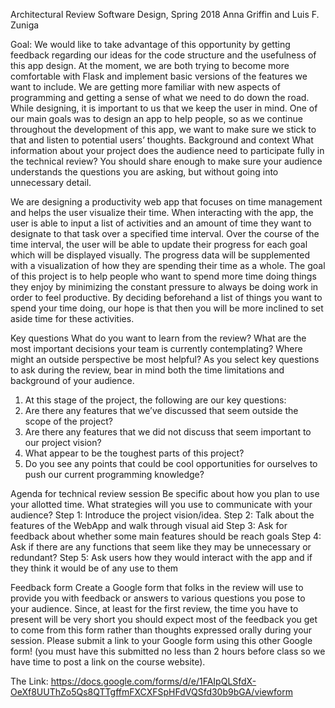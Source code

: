 Architectural Review
Software Design, Spring 2018
Anna Griffin and Luis F. Zuniga


Goal: 
We would like to take advantage of this opportunity by getting feedback regarding our ideas for the code structure and the usefulness of this app design. At the moment, we are both trying to become more comfortable with Flask and implement basic versions of the features we want to include. We are getting more familiar with new aspects of programming and getting a sense of what we need to do down the road. While designing, it is important to us that we keep the user in mind. One of our main goals was to design an app to help people, so as we continue throughout the development of this app, we want to make sure we stick to that and listen to potential users’ thoughts.
Background and context What information about your project does the audience need to participate fully in the technical review? You should share enough to make sure your audience understands the questions you are asking, but without going into unnecessary detail.


We are designing a productivity web app that focuses on time management and helps the user visualize their time. When interacting with the app, the user is able to input a list of activities and an amount of time they want to designate to that task over a specified time interval. Over the course of the time interval, the user will be able to update their progress for each goal which will be displayed visually. The progress data will be supplemented with a visualization of how they are spending their time as a whole. The goal of this project is to help people who want to spend more time doing things they enjoy by minimizing the constant pressure to always be doing work in order to feel productive. By deciding beforehand a list of things you want to spend your time doing, our hope is that then you will be more inclined to set aside time for these activities.


Key questions What do you want to learn from the review? What are the most important decisions your team is currently contemplating? Where might an outside perspective be most helpful? As you select key questions to ask during the review, bear in mind both the time limitations and background of your audience.
1. At this stage of the project, the following are our key questions:
2. Are there any features that we’ve discussed that seem outside the scope of the project?
3. Are there any features that we did not discuss that seem important to our project vision?
4. What appear to be the toughest parts of this project?
5. Do you see any points that could be cool opportunities for ourselves to push our current programming knowledge?


Agenda for technical review session Be specific about how you plan to use your allotted time. What strategies will you use to communicate with your audience?
  Step 1: Introduce the project vision/idea.
  Step 2: Talk about the features of the WebApp and walk through visual aid
  Step 3: Ask for feedback about whether some main features should be reach goals
  Step 4: Ask if there are any functions that seem like they may be unnecessary or redundant?
  Step 5: Ask users how they would interact with the app and if they think it would be of any use to them


Feedback form Create a Google form that folks in the review will use to provide you with feedback or answers to various questions you pose to your audience. Since, at least for the first review, the time you have to present will be very short you should expect most of the feedback you get to come from this form rather than thoughts expressed orally during your session. Please submit a link to your Google form using this other Google form! (you must have this submitted no less than 2 hours before class so we have time to post a link on the course website).

The Link: https://docs.google.com/forms/d/e/1FAIpQLSfdX-OeXf8UUThZo5Qs8QTTgffmFXCXFSpHFdVQSfd30b9bGA/viewform

